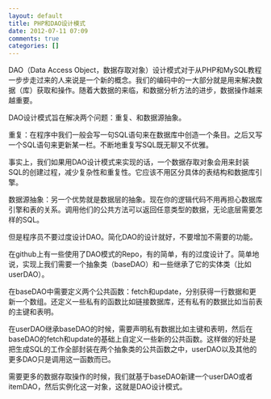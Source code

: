 ```yaml
---
layout: default
title: PHP和DAO设计模式
date: 2012-07-11 07:09
comments: true
categories: []
---
```

DAO（Data Access Object，数据存取对象）设计模式对于从PHP和MySQL教程一步步走过来的人来说是一个新的概念。我们的编码中的一大部分就是用来解决数据（库）获取和操作。随着大数据的来临，和数据分析方法的进步，数据操作越来越重要。

DAO设计模式旨在解决两个问题：重复、和数据源抽象。

重复：在程序中我们一般会写一句SQL语句来在数据库中创造一个条目。之后又写一个SQL语句来更新某一栏。不断地重复写SQL既无聊又不优雅。

事实上，我们如果用DAO设计模式来实现的话，一个数据存取对象会用来封装SQL的创建过程，减少复杂性和重复性。它应该不用区分具体的表结构和数据库引擎。

数据源抽象：另一个优势就是数据层的抽象。现在你的逻辑代码不用再担心数据库引擎和表的关系。调用他们的公共方法可以返回任意类型的数据，无论底层需要怎样的SQL。

但是程序员不要过度设计DAO。简化DAO的设计就好，不要增加不需要的功能。

在github上有一些使用了DAO模式的Repo，有的简单，有的过度设计了。简单地说，实现上我们需要一个抽象类（baseDAO）和一些继承了它的实体类（比如userDAO）。

在baseDAO中需要定义两个公共函数：fetch和update，分别获得一行数据和更新一个数组。还定义一些私有的函数比如链接数据库，还有私有的数据比如当前表的主键和表明。

在userDAO继承baseDAO的时候，需要声明私有数据比如主键和表明，然后在baseDAO的fetch和update的基础上自定义一些新的公共函数。这样做的好处是把生成SQL的工作全部封装在两个抽象类的公共函数之中，userDAO以及其他的更多DAO只是调用这一函数而已。

需要更多的数据存取操作的时候，我们就基于baseDAO新建一个userDAO或者itemDAO，然后实例化这一对象，这就是DAO设计模式。
